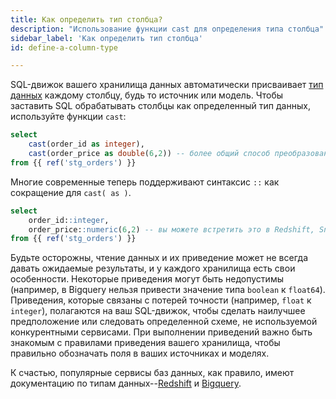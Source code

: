 ```yaml
---
title: Как определить тип столбца?
description: "Использование функции cast для определения типа столбца"
sidebar_label: 'Как определить тип столбца'
id: define-a-column-type

---
```


SQL-движок вашего хранилища данных автоматически присваивает [тип данных](https://www.w3schools.com/sql/sql_datatypes.asp) каждому столбцу, будь то источник или модель. Чтобы заставить SQL обрабатывать столбцы как определенный тип данных, используйте функции `cast`:

<File name='models/order_prices.sql'>

```sql
select
    cast(order_id as integer),
    cast(order_price as double(6,2)) -- более общий способ преобразования типа
from {{ ref('stg_orders') }}

```

</File>

Многие современные <Term id="data-warehouse" /> теперь поддерживают синтаксис `::` как сокращение для `cast( as )`.

<File name='models/orders_prices_colon_syntax.sql'>

```sql
select
    order_id::integer,
    order_price::numeric(6,2) -- вы можете встретить это в Redshift, Snowflake и Postgres
from {{ ref('stg_orders') }}

```

</File>

Будьте осторожны, чтение данных и их приведение может не всегда давать ожидаемые результаты, и у каждого хранилища есть свои особенности. Некоторые приведения могут быть недопустимы (например, в Bigquery нельзя привести значение типа `boolean` к `float64`). Приведения, которые связаны с потерей точности (например, `float` к `integer`), полагаются на ваш SQL-движок, чтобы сделать наилучшее предположение или следовать определенной схеме, не используемой конкурентными сервисами. При выполнении приведений важно быть знакомым с правилами приведения вашего хранилища, чтобы правильно обозначать поля в ваших источниках и моделях.

К счастью, популярные сервисы баз данных, как правило, имеют документацию по типам данных--[Redshift](https://docs.amazonaws.cn/en_us/redshift/latest/dg/r_CAST_function.html) и [Bigquery](https://cloud.google.com/bigquery/docs/reference/standard-sql/conversion_rules).